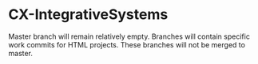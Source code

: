 # CX-IntegrativeSystems

Master branch will remain relatively empty. Branches will contain specific work commits for HTML projects. These branches will not be merged to master.
